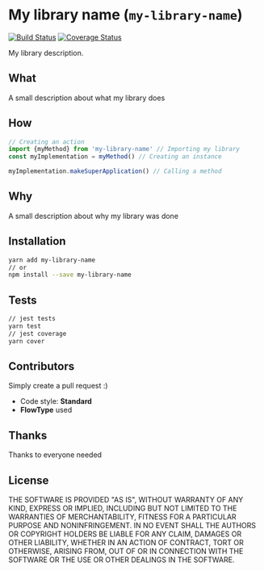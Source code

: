 # My library name (`my-library-name`)
[![Build Status](https://travis-ci.org/j4k/rollup-library-starter.svg?branch=master)](https://travis-ci.org/j4k/rollup-library-starter)
[![Coverage Status](https://coveralls.io/repos/github/j4k/rollup-library-starter/badge.svg?branch=master)](https://coveralls.io/github/j4k/rollup-library-starter?branch=master)

My library description.


## What
A small description about what my library does


## How
```js
// Creating an action
import {myMethod} from 'my-library-name' // Importing my library
const myImplementation = myMethod() // Creating an instance

myImplementation.makeSuperApplication() // Calling a method
```


## Why
A small description about why my library was done


## Installation
```sh
yarn add my-library-name
// or
npm install --save my-library-name
```


## Tests
```sh
// jest tests
yarn test
// jest coverage
yarn cover
```


## Contributors
Simply create a pull request :)
* Code style: **Standard**
* **FlowType** used


## Thanks
Thanks to everyone needed


## License
THE SOFTWARE IS PROVIDED "AS IS", WITHOUT WARRANTY OF ANY KIND, EXPRESS OR
IMPLIED, INCLUDING BUT NOT LIMITED TO THE WARRANTIES OF MERCHANTABILITY,
FITNESS FOR A PARTICULAR PURPOSE AND NONINFRINGEMENT. IN NO EVENT SHALL THE
AUTHORS OR COPYRIGHT HOLDERS BE LIABLE FOR ANY CLAIM, DAMAGES OR OTHER
LIABILITY, WHETHER IN AN ACTION OF CONTRACT, TORT OR OTHERWISE, ARISING FROM,
OUT OF OR IN CONNECTION WITH THE SOFTWARE OR THE USE OR OTHER DEALINGS IN
THE SOFTWARE.

